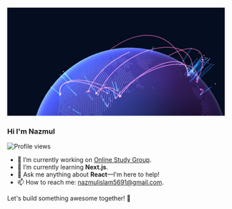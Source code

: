 
![Exploring the peaks of web development!](https://raw.githubusercontent.com/Nazmul5691/Nazmul5691/main/assets/github.JPG "world with networks")





### Hi I'm Nazmul



![Profile views](https://komarev.com/ghpvc/?username=Nazmul5691&color=green)


- 🔭 I’m currently working on [Online Study Group](https://fragile-quartz.surge.sh/).
- 🌱 I’m currently learning **Next.js**.
- 💬 Ask me anything about **React**—I'm here to help!
- 📫 How to reach me: [nazmulislam5691@gmail.com](mailto:nazmulislam5691@gmail.com).

Let's build something awesome together! 🚀
